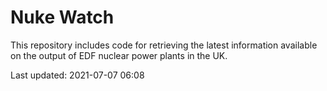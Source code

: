 # Nuke Watch

This repository includes code for retrieving the latest information available on the output of EDF nuclear power plants in the UK.

Last updated: 2021-07-07 06:08